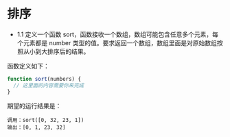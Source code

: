 
# 排序

- 1.1 定义一个函数 sort，函数接收一个数组，数组可能包含任意多个元素，每个元素都是 number 类型的值。要求返回一个数组，数组里面是对原始数组按照从小到大排序后的结果。

函数定义如下：
```js
function sort(numbers) {
  // 这里面的内容需要你来完成
}
```
期望的运行结果是：
```
调用：sort([0, 32, 23, 1])
输出：[0, 1, 23, 32]
```
